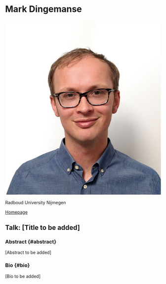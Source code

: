 # Mark Dingemanse

![Mark Dingemanse](../assets/dingemanse-mark-2020-nobg-gradient.jpg)

Radboud University Nijmegen

[Homepage](https://markdingemanse.net/)

## Talk: [Title to be added]

### Abstract {#abstract}
[Abstract to be added]

### Bio {#bio}
[Bio to be added]
